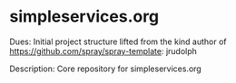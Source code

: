 # simpleservices.org

Dues:
Initial project structure lifted from the kind author of https://github.com/spray/spray-template: jrudolph

Description:
Core repository for simpleservices.org
